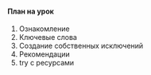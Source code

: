 #### План на урок

1. Ознакомление
2. Ключевые слова
3. Создание собственных исключений
4. Рекомендации
5. try с ресурсами